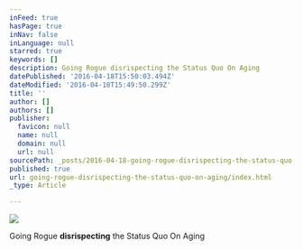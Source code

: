 ```yaml
---
inFeed: true
hasPage: true
inNav: false
inLanguage: null
starred: true
keywords: []
description: Going Rogue disrispecting the Status Quo On Aging
datePublished: '2016-04-18T15:50:03.494Z'
dateModified: '2016-04-18T15:49:50.299Z'
title: ''
author: []
authors: []
publisher:
  favicon: null
  name: null
  domain: null
  url: null
sourcePath: _posts/2016-04-18-going-rogue-disrispecting-the-status-quo-on-aging.md
published: true
url: going-rogue-disrispecting-the-status-quo-on-aging/index.html
_type: Article

---
```

![](https://the-grid-user-content.s3-us-west-2.amazonaws.com/cc656ca6-15f7-483d-8cbf-e01ebc8c2435.jpg)

Going Rogue **disrispecting** the Status Quo On Aging